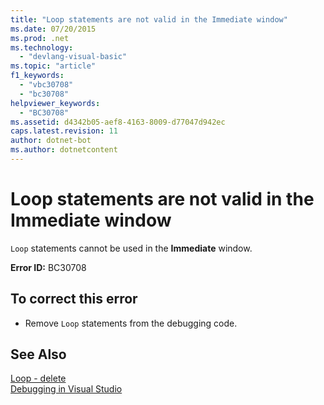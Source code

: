 ```yaml
---
title: "Loop statements are not valid in the Immediate window"
ms.date: 07/20/2015
ms.prod: .net
ms.technology: 
  - "devlang-visual-basic"
ms.topic: "article"
f1_keywords: 
  - "vbc30708"
  - "bc30708"
helpviewer_keywords: 
  - "BC30708"
ms.assetid: d4342b05-aef8-4163-8009-d77047d942ec
caps.latest.revision: 11
author: dotnet-bot
ms.author: dotnetcontent
---
```

# Loop statements are not valid in the Immediate window
`Loop` statements cannot be used in the **Immediate** window.  
  
 **Error ID:** BC30708  
  
## To correct this error  
  
-   Remove `Loop` statements from the debugging code.  
  
## See Also  
 [Loop - delete](http://msdn.microsoft.com/library/707e1afe-71d1-4ebd-83fd-3fa6a8e38e57)  
 [Debugging in Visual Studio](/visualstudio/debugger/debugging-in-visual-studio)
